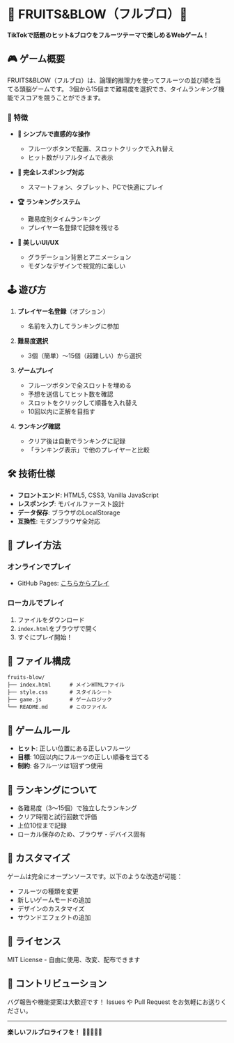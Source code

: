 # 🍎 FRUITS&BLOW（フルブロ）🍊

**TikTokで話題のヒット&ブロウをフルーツテーマで楽しめるWebゲーム！**

## 🎮 ゲーム概要

FRUITS&BLOW（フルブロ）は、論理的推理力を使ってフルーツの並び順を当てる頭脳ゲームです。
3個から15個まで難易度を選択でき、タイムランキング機能でスコアを競うことができます。

### 🌟 特徴

- **🎯 シンプルで直感的な操作**
  - フルーツボタンで配置、スロットクリックで入れ替え
  - ヒット数がリアルタイムで表示

- **📱 完全レスポンシブ対応**
  - スマートフォン、タブレット、PCで快適にプレイ

- **🏆 ランキングシステム**
  - 難易度別タイムランキング
  - プレイヤー名登録で記録を残せる

- **🎨 美しいUI/UX**
  - グラデーション背景とアニメーション
  - モダンなデザインで視覚的に楽しい

## 🕹️ 遊び方

1. **プレイヤー名登録**（オプション）
   - 名前を入力してランキングに参加

2. **難易度選択**
   - 3個（簡単）〜15個（超難しい）から選択

3. **ゲームプレイ**
   - フルーツボタンで全スロットを埋める
   - 予想を送信してヒット数を確認
   - スロットをクリックして順番を入れ替え
   - 10回以内に正解を目指す

4. **ランキング確認**
   - クリア後は自動でランキングに記録
   - 「ランキング表示」で他のプレイヤーと比較

## 🛠️ 技術仕様

- **フロントエンド**: HTML5, CSS3, Vanilla JavaScript
- **レスポンシブ**: モバイルファースト設計
- **データ保存**: ブラウザのLocalStorage
- **互換性**: モダンブラウザ全対応

## 🚀 プレイ方法

### オンラインでプレイ
- GitHub Pages: [こちらからプレイ](https://ryunskeee.github.io/FRUITS-BLOW/)

### ローカルでプレイ
1. ファイルをダウンロード
2. `index.html`をブラウザで開く
3. すぐにプレイ開始！

## 📁 ファイル構成

```
fruits-blow/
├── index.html      # メインHTMLファイル
├── style.css       # スタイルシート
├── game.js         # ゲームロジック
└── README.md       # このファイル
```

## 🎯 ゲームルール

- **ヒット**: 正しい位置にある正しいフルーツ
- **目標**: 10回以内にフルーツの正しい順番を当てる
- **制約**: 各フルーツは1回ずつ使用

## 🏅 ランキングについて

- 各難易度（3〜15個）で独立したランキング
- クリア時間と試行回数で評価
- 上位10位まで記録
- ローカル保存のため、ブラウザ・デバイス固有

## 🔧 カスタマイズ

ゲームは完全にオープンソースです。以下のような改造が可能：

- フルーツの種類を変更
- 新しいゲームモードの追加
- デザインのカスタマイズ
- サウンドエフェクトの追加

## 📄 ライセンス

MIT License - 自由に使用、改変、配布できます

## 🤝 コントリビューション

バグ報告や機能提案は大歓迎です！
Issues や Pull Request をお気軽にお送りください。

---

**楽しいフルブロライフを！** 🍎🍊🍇🍌🍓


